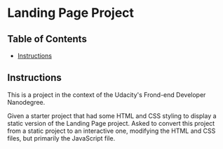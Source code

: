 # Landing Page Project

## Table of Contents

* [Instructions](#instructions)

## Instructions

This is a project in the context of the Udacity's Frond-end Developer Nanodegree.

Given a starter project that had some HTML and CSS styling to display a static version of the Landing Page project. 
Asked to convert this project from a static project to an interactive one, modifying the HTML and CSS files, but primarily the JavaScript file.

